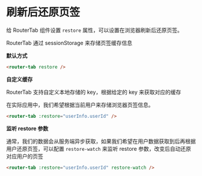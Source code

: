 # 刷新后还原页签

给 RouterTab 组件设置 `restore` 属性，可以设置在浏览器刷新后还原页签。

RouterTab 通过 sessionStorage 来存储页签缓存信息

<doc-links api="#restore" demo="/restore/"></doc-links>

**默认方式**

``` html
<router-tab restore />
```

**自定义缓存**

RouterTab 支持自定义本地存储的 key，根据给定的 key 来获取对应的缓存

在实际应用中，我们希望根据当前用户来存储浏览器页签信息。

``` html
<router-tab :restore="userInfo.userId" />
```

**监听 restore 参数**

通常，我们的数据会从服务端异步获取，如果我们希望在用户数据获取到后再根据用户还原页签，可以配置 `restore-watch` 来监听 restore 参数，改变后自动还原对应用户的页签

``` html
<router-tab :restore="userInfo.userId" restore-watch />
```
